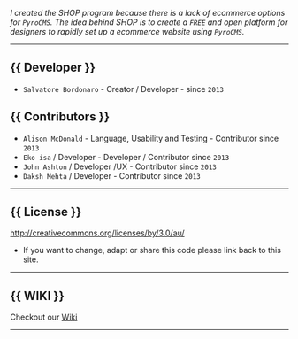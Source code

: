 *I created the SHOP program because there is a lack of ecommerce options for `PyroCMS`. The idea behind SHOP is to create a `FREE` and open platform for designers to rapidly set up a ecommerce website using `PyroCMS`.*


**********

## {{ Developer }}
* `Salvatore Bordonaro` - Creator / Developer - since `2013`

## {{ Contributors }} 
* `Alison McDonald` - Language, Usability and Testing  - Contributor since `2013`
* `Eko isa` / Developer - Developer / Contributor since `2013`
* `John Ashton` / Developer /UX  - Contributor since `2013`
* `Daksh Mehta` / Developer - Contributor since `2013`


**********

## {{ License }}

http://creativecommons.org/licenses/by/3.0/au/

* If you want to change, adapt or share this code please link back to this site.


**********

## {{ WIKI }}

Checkout our [Wiki](https://bitbucket.org/pyromaniac/shop-for-pyrocms/wiki/)

**********